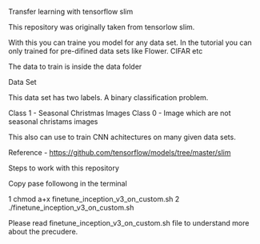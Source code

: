 Transfer learning with tensorflow slim

This repository was originally taken from tensorlow slim. 

With this you can traine you model for any data set. In the tutorial you can only trained for pre-difined data sets like Flower. CIFAR etc 

The data to train is inside the data folder

Data Set 

This data set has two labels. A binary classification problem. 

Class 1 - Seasonal Christmas Images 
Class 0 - Image which are not seasonal christams images 

This also can use to train CNN achitectures on many given data sets. 

Reference - https://github.com/tensorflow/models/tree/master/slim

Steps to work with this repository 

Copy pase followong in the terminal 

1 chmod a+x finetune_inception_v3_on_custom.sh 
2 ./finetune_inception_v3_on_custom.sh 

Please read finetune_inception_v3_on_custom.sh file to understand more about the precudere. 

